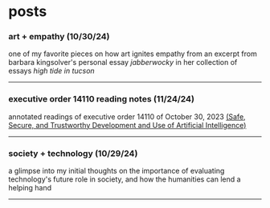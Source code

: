 # posts

### art + empathy (10/30/24)

one of my favorite pieces on how art ignites empathy from an excerpt from barbara kingsolver's personal essay *jabberwocky* in her collection of essays *high tide in tucson*
___

### executive order 14110 reading notes (11/24/24)

annotated readings of executive order 14110 of October 30, 2023 [(Safe, Secure, and Trustworthy Development and Use of Artificial Intelligence)](https://www.whitehouse.gov/briefing-room/presidential-actions/2023/10/30/executive-order-on-the-safe-secure-and-trustworthy-development-and-use-of-artificial-intelligence/)

___

### society + technology (10/29/24)

a glimpse into my initial thoughts on the importance of evaluating technology's future role in society, and how the humanities can lend a helping hand
___

